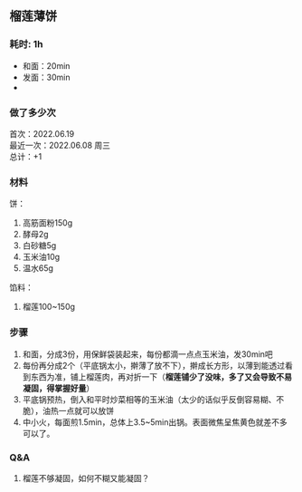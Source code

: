 ## 榴莲薄饼


### 耗时: 1h
- 和面：20min
- 发面：30min
- 

### 做了多少次
首次：2022.06.19  
最近一次：2022.06.08 周三  
总计：+1 

### 材料
饼：
1. 高筋面粉150g
2. 酵母2g
3. 白砂糖5g
4. 玉米油10g
5. 温水65g

馅料：
1. 榴莲100~150g

### 步骤
1. 和面，分成3份，用保鲜袋装起来，每份都滴一点点玉米油，发30min吧
2. 每份再分成2个（平底锅太小，擀薄了放不下），擀成长方形，以薄到能透过看到东西为准，铺上榴莲肉，再对折一下（**榴莲铺少了没味，多了又会导致不易凝固，得掌握好量**）
3. 平底锅预热，倒入和平时炒菜相等的玉米油（太少的话似乎反倒容易糊、不脆），油热一点就可以放饼
4. 中小火，每面煎1.5min，总体上3.5~5min出锅。表面微焦呈焦黄色就差不多可以了。

### Q&A
1. 榴莲不够凝固，如何不糊又能凝固？
